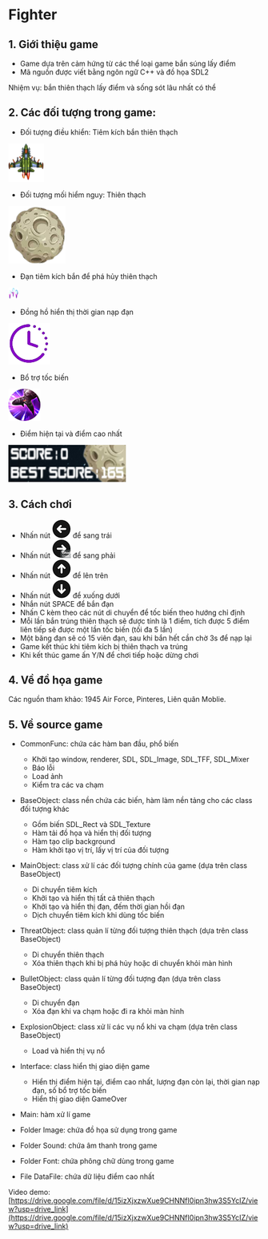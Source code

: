 # Fighter
## 1. Giới thiệu game
- Game dựa trên cảm hứng từ các thể loại game bắn súng lấy điểm
- Mã nguồn được viết bằng ngôn ngữ C++ và đồ họa SDL2

Nhiệm vụ: bắn thiên thạch lấy điểm và sống sót lâu nhất có thể

## 2. Các đối tượng trong game:

- Đối tượng điều khiển: Tiêm kích bắn thiên thạch

![image](Image/air_force.png)
- Đối tượng mối hiểm nguy: Thiên thạch

![image](Image/Threat.png)
- Đạn tiêm kích bắn để phá hủy thiên thạch

![image](Image/bullet.png)
- Đồng hồ hiển thị thời gian nạp đạn

![image](Image/clock.png)
- Bổ trợ tốc biến

![image](Image/Flash.png)
- Điểm hiện tại và điểm cao nhất

![image](Image/score.png)

## 3. Cách chơi

- Nhấn nút ![image](Image/left.png) để sang trái
- Nhấn nút ![image](Image/right.png) để sang phải
- Nhấn nút ![image](Image/up.png) để lên trên
- Nhấn nút ![image](Image/down.png) để xuống dưới
- Nhắn nút SPACE để bắn đạn
- Nhấn C kèm theo các nút di chuyển để tốc biến theo hướng chỉ định
- Mỗi lần bắn trúng thiên thạch sẽ được tính là 1 điểm, tích được 5 điểm liên tiếp sẽ được một lần tốc biến (tối đa 5 lần)
- Một băng đạn sẽ có 15 viên đạn, sau khi bắn hết cần chờ 3s để nạp lại
- Game kết thúc khi tiêm kích bị thiên thạch va trúng
- Khi kết thúc game ấn Y/N để chơi tiếp hoặc dừng chơi

## 4. Về đồ họa game

Các nguồn tham khảo: 1945 Air Force, Pinteres, Liên quân Moblie.

## 5. Về source game
- CommonFunc: chứa các hàm ban đầu, phổ biến
  + Khởi tạo window, renderer, SDL, SDL_Image, SDL_TFF, SDL_Mixer
  + Báo lỗi
  + Load ảnh
  + Kiểm tra các va chạm

- BaseObject: class nền chứa các biến, hàm làm nền tảng cho các class đối tượng khác
  + Gồm biến SDL_Rect và SDL_Texture
  + Hàm tải đồ họa và hiển thị đối tượng
  + Hàm tạo clip background
  + Hàm khởi tạo vị trí, lấy vị trí của đối tượng

- MainObject: class xử lí các đối tượng chính của game (dựa trên class BaseObject)
  + Di chuyển tiêm kích
  + Khởi tạo và hiển thị tất cả thiên thạch
  + Khởi tạo và hiển thị đạn, đếm thời gian hồi đạn
  + Dịch chuyển tiêm kích khi dùng tốc biến

- ThreatObject: class quản lí từng đối tượng thiên thạch (dựa trên class BaseObject)
  + Di chuyển thiên thạch
  + Xóa thiên thạch khi bị phá hủy hoặc di chuyển khỏi màn hình

- BulletObject: class quản lí từng đối tượng đạn (dựa trên class BaseObject)
  + Di chuyển đạn
  + Xóa đạn khi va chạm hoặc đi ra khỏi màn hình
 
- ExplosionObject: class xử lí các vụ nổ khi va chạm (dựa trên class BaseObject)
  + Load và hiển thị vụ nổ

- Interface: class hiển thị giao diện game
  + Hiển thị điểm hiện tại, điểm cao nhất, lượng đạn còn lại, thời gian nạp đạn, số bổ trợ tốc biến
  + Hiển thị giao diện GameOver

- Main: hàm xử lí game
- Folder Image: chứa đồ họa sử dụng trong game
- Folder Sound: chứa âm thanh trong game
- Folder Font: chứa phông chữ dùng trong game
- File DataFile: chứa dữ liệu điểm cao nhất

Video demo: [https://drive.google.com/file/d/15izXjxzwXue9CHNNfI0ipn3hw3S5YcIZ/view?usp=drive_link](https://drive.google.com/file/d/15izXjxzwXue9CHNNfI0ipn3hw3S5YcIZ/view?usp=drive_link)
